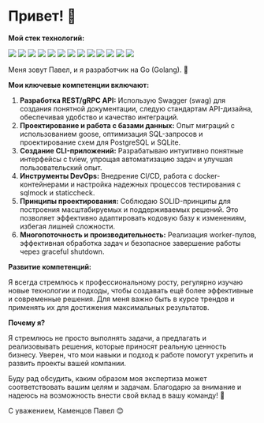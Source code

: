 # Привет! 👋

**Мой стек технологий:**

<img src="https://img.shields.io/badge/GoLand-00008B?style=for-the-badge&logo=GoLand&logoColor=white"/> <img src="https://img.shields.io/badge/Docker-00008B?style=for-the-badge&logo=Docker&logoColor=white"/> <img src="https://img.shields.io/badge/PostgreSQL-00008B?style=for-the-badge&logo=PostgreSQL&logoColor=white"/> <img src="https://img.shields.io/badge/SQLite-00008B?style=for-the-badge&logo=SQLite&logoColor=white"/> <img src="https://img.shields.io/badge/Swagger-00008B?style=for-the-badge&logo=Swagger&logoColor=white"/>
<img src="https://img.shields.io/badge/Goose-00008B?style=for-the-badge&logo=&logoColor=white"/>
<img src="https://img.shields.io/badge/Rest API-00008B?style=for-the-badge&logo=&logoColor=white"/>
<img src="https://img.shields.io/badge/gRPC-00008B?style=for-the-badge&logo=&logoColor=white"/>
<img src="https://img.shields.io/badge/tview-00008B?style=for-the-badge&logo=&logoColor=white"/>
<img src="https://img.shields.io/badge/ci/cd-00008B?style=for-the-badge&logo=&logoColor=white"/>
<img src="https://img.shields.io/badge/sqlmock-00008B?style=for-the-badge&logo=&logoColor=white"/>
<img src="https://img.shields.io/badge/gomock-00008B?style=for-the-badge&logo=&logoColor=white"/>
<img src="https://img.shields.io/badge/testing-00008B?style=for-the-badge&logo=&logoColor=white"/>

Меня зовут Павел, и я разработчик на Go (Golang). 🐹

**Мои ключевые компетенции включают:**
1) **Разработка REST/gRPC API:** Использую Swagger (swag) для создания понятной документации, следую стандартам API-дизайна, обеспечивая удобство и качество интеграций.
2) **Проектирование и работа с базами данных:** Опыт миграций с использованием goose, оптимизация SQL-запросов и проектирование схем для PostgreSQL и SQLite.
3) **Создание CLI-приложений:** Разрабатываю интуитивно понятные интерфейсы с tview, упрощая автоматизацию задач и улучшая пользовательский опыт.
4) **Инструменты DevOps:** Внедрение CI/CD, работа с docker-контейнерами и настройка надежных процессов тестирования с sqlmock и staticcheck.
5) **Принципы проектирования:** Соблюдаю SOLID-принципы для построения масштабируемых и поддерживаемых решений. Это позволяет эффективно адаптировать кодовую базу к изменениям, избегая лишней сложности.
6) **Многопоточность и производительность:** Реализация worker-пулов, эффективная обработка задач и безопасное завершение работы через graceful shutdown.

**Развитие компетенций:**

Я всегда стремлюсь к профессиональному росту, регулярно изучаю новые технологии и подходы, чтобы создавать ещё более эффективные и современные решения. Для меня важно быть в курсе трендов и применять их для достижения максимальных результатов.

**Почему я?**

Я стремлюсь не просто выполнять задачи, а предлагать и реализовывать решения, которые приносят реальную ценность бизнесу. Уверен, что мои навыки и подход к работе помогут укрепить и развить проекты вашей компании.

Буду рад обсудить, каким образом моя экспертиза может соответствовать вашим целям и задачам. Благодарю за внимание и надеюсь на возможность внести свой вклад в вашу команду! 🌟

С уважением,
Каменцов Павел 😊
